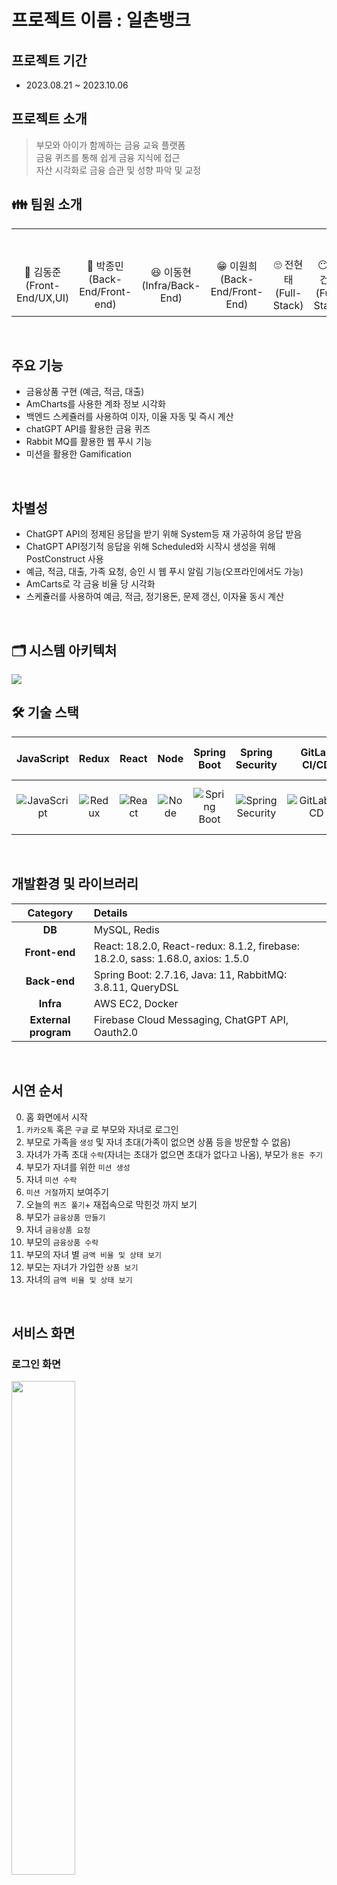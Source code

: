 # 프로젝트 이름 : 일촌뱅크

## 프로젝트 기간

- 2023.08.21 ~ 2023.10.06

## 프로젝트 소개

> 부모와 아이가 함께하는 금융 교육 플랫폼 <br/>
> 금융 퀴즈를 통해 쉽게 금융 지식에 접근 <br/>
> 자산 시각화로 금융 습관 및 성향 파악 및 교정 <br/>

## 👪 팀원 소개

<table>
    <tr>
        <td height="140px" align="center"> 
           <br><br> 👑 김동준 <br>(Front-End/UX,UI) <br></td>
        <td height="140px" align="center"> 
          <br><br> 🙂 박종민 <br>(Back-End/Front-end) <br></td>
        <td height="140px" align="center">
          <br><br> 😆 이동현 <br>(Infra/Back-End) <br></td>
        <td height="140px" align="center"> 
            <br><br> 😁 이원희 <br>(Back-End/Front-End) <br></td>
        <td height="140px" align="center"> 
           <br><br> 🙄 전현태 <br>(Full-Stack) <br></td>
        <td height="140px" align="center"> 
          <br><br> 😶 차건영 <br>(Full-Stack)  <br></td>
    </tr>
</table>

<br>

## 주요 기능

- 금융상품 구현 (예금, 적금, 대출)
- AmCharts를 사용한 계좌 정보 시각화
- 백엔드 스케쥴러를 사용하여 이자, 이율 자동 및 즉시 계산
- chatGPT API를 활용한 금융 퀴즈
- Rabbit MQ를 활용한 웹 푸시 기능
- 미션을 활용한 Gamification

<br>

## 차별성

- ChatGPT API의 정제된 응답을 받기 위해 System등 재 가공하여 응답 받음
- ChatGPT API정기적 응답을 위해 Scheduled와 시작시 생성을 위해 PostConstruct 사용
- 예금, 적금, 대출, 가족 요청, 승인 시 웹 푸시 알림 기능(오프라인에서도 가능)
- AmCarts로 각 금융 비율 당 시각화
- 스케쥴러를 사용하여 예금, 적금, 정기용돈, 문제 갱신, 이자율 동시 계산

<br />

## 🗂️ 시스템 아키텍처

<img src="pic/System.png">

<br>

## 🛠️ 기술 스택

|        JavaScript         |          Redux          |          React          |         Node          |            Spring Boot             |           Spring Security            |            GitLab CI/CD            |          Docker           |          Redis          |         Spring Data Jpa         |          NginX          |          MySQL          |         EC2         |           RabbitMQ            |         FCM         |
| :-----------------------: | :---------------------: | :---------------------: | :-------------------: | :--------------------------------: | :----------------------------------: | :--------------------------------: | :-----------------------: | :---------------------: | :-----------------------------: | :---------------------: | :---------------------: | :-----------------: | :---------------------------: | :-----------------: |
| ![JavaScript](pic/js.png) | ![Redux](pic/redux.png) | ![React](pic/react.png) | ![Node](pic/node.png) | ![Spring Boot](pic/springboot.png) | ![Spring Security](pic/security.png) | ![GitLabCI/CD](pic/GitlabCICD.png) | ![Docker](pic/docker.png) | ![Redis](pic/redis.png) | ![Spring Data Jpa](pic/jpa.png) | ![NginX](pic/nginx.png) | ![MySQL](pic/mysql.png) | ![EC2](pic/ec2.png) | ![RabbitMQ](pic/RabbitMQ.png) | ![FCM](pic/FCM.png) |

<br>

## 개발환경 및 라이브러리

|       Category       | Details                                                                         |
| :------------------: | :------------------------------------------------------------------------------ |
|        **DB**        | MySQL, Redis                                                                    |
|    **Front-end**     | React: 18.2.0, React-redux: 8.1.2, firebase: 18.2.0, sass: 1.68.0, axios: 1.5.0 |
|     **Back-end**     | Spring Boot: 2.7.16, Java: 11, RabbitMQ: 3.8.11, QueryDSL                       |
|      **Infra**       | AWS EC2, Docker                                                                 |
| **External program** | Firebase Cloud Messaging, ChatGPT API, Oauth2.0                                 |

<br>

## 시연 순서

0. 홈 화면에서 시작
1. `카카오톡` 혹은 `구글` 로 부모와 자녀로 로그인
2. 부모로 가족을 `생성` 및 자녀 초대(가족이 없으면 상품 등을 방문할 수 없음)
3. 자녀가 가족 초대 `수락`(자녀는 초대가 없으면 초대가 없다고 나옴), 부모가 `용돈 주기`
4. 부모가 자녀를 위한 `미션 생성`
5. 자녀 `미션 수락`
6. `미션 거절`까지 보여주기
7. 오늘의 `퀴즈 풀기`+ 재접속으로 막힌것 까지 보기
8. 부모가 `금융상품 만들기`
9. 자녀 `금융상품 요청`
10. 부모의 `금융상품 수락`
11. 부모의 자녀 별 `금액 비율 및 상태 보기`
12. 부모는 자녀가 가입한 `상품 보기`
13. 자녀의 `금액 비율 및 상태 보기`

<br>

## 서비스 화면

### 로그인 화면

<img src="pic/login.png" style="width:45%;">

### 로그인

<img src="pic/signup.png" style="width:45%;">

### 메인 화면

<img src="pic/mainpage.png" style="width:45%;">

### 계좌 정보

<img src="pic/amcharts.png" style="width:45%;">

### 금융 상품

<img src="pic/servicepage.png" style="width:45%;">

### 금융 상품 정보

<img src="pic/info.png" style="width:45%;">

### 자녀 금융 상품 신청

<img src="pic/childloan.png" style="width:45%;">

### 부모 금융 상품 수락

<img src="pic/parentaccep.png" style="width:45%;">

### GPT 퀴즈

<img src="pic/gptquiz.png" style="width:45%;">

### GPT 정답

<img src="pic/gptanswer.png" style="width:45%;">

### 웹 푸시

<img src="pic/web-push.PNG" style="width:45%;">

### 서비스 영상

![서비스 영상](pic/MyVideo_2.gif)
